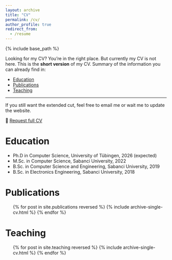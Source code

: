 ```yaml
---
layout: archive
title: "CV"
permalink: /cv/
author_profile: true
redirect_from:
  - /resume
---
```


{% include base_path %}

Looking for my CV? You’re in the right place. But currently my CV is not here. 
This is the **short version** of my CV. Summary of the information you can already find in:  

- [Education](/#education)  
- [Publications](/publications/)  
- [Teaching](/teaching/)  

---

If you still want the extended cut, feel free to email me or wait me to update the website.  

📩 [Request full CV](mailto:sselcan.magara@gmail.com)  

Education
======
* Ph.D in Computer Science, University of Tübingen, 2026 (expected)
* M.Sc. in Computer Science, Sabanci University, 2022
* B.Sc. in Computer Science and Engineering, Sabanci University, 2019
* B.Sc. in Electronics Engineering, Sabanci University, 2018


<!-- Work experience
======
* Researcher
  * GitHub University
  * Duties includes: Updates and improvements to template
  * Supervisor: The Users

* 2018-2022: Teaching Assistant
  * Sabanci University
  * Duties included: Merging pull requests
  * Supervisor: Professor Hub -->

<!-- * Summer 2015: Research Assistant
  * GitHub University
  * Duties included: Tagging issues
  * Supervisor: Professor Git
   -->
<!-- Skills
======
* Skill 1
* Skill 2
  * Sub-skill 2.1
  * Sub-skill 2.2
  * Sub-skill 2.3
* Skill 3 -->

Publications
======
  <ul>{% for post in site.publications reversed %}
    {% include archive-single-cv.html %}
  {% endfor %}</ul>
  
<!-- Talks
======
  <ul>{% for post in site.talks reversed %}
    {% include archive-single-talk-cv.html  %}
  {% endfor %}</ul>
   -->
Teaching
======
  <ul>{% for post in site.teaching reversed %}
    {% include archive-single-cv.html %}
  {% endfor %}</ul>
  
<!-- Service and leadership
======
* Currently signed in to 43 different slack teams -->
